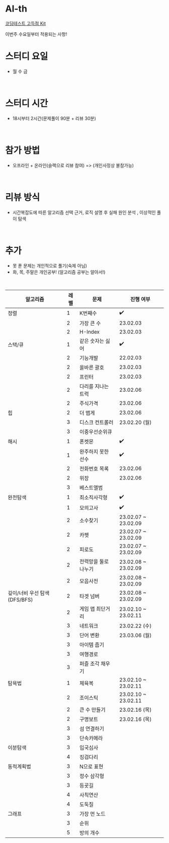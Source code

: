 # Al-th

[코딩테스트 고득점 Kit](https://school.programmers.co.kr/learn/challenges?tab=algorithm_practice_kit)

이번주 수요일부터 적용되는 사항!

# 스터디 요일
- 월 수 금
</br>

# 스터디 시간
- 18시부터 2시간(문제풀이 90분 + 리뷰 30분)
</br>

# 참가 방법
- 오프라인 + 온라인(슬랙으로 리뷰 참여) => (개인사정상 불참가능)
</br>

# 리뷰 방식
- 시간복잡도에 따른 알고리즘 선택 근거,  로직 설명 후 실패 원인 분석 , 이상적인 풀이 탐색
</br>

# 추가
- 못 푼 문제는 개인적으로 풀기(숙제 아님)
- 화, 목, 주말은 개인공부! (알고리즘 공부는 알아서!)
</br>


|알고리즘|레벨|문제|진행 여부|
|------|---|---|---|
|정렬|1|K번째수|:heavy_check_mark:|
||2|가장 큰 수|23.02.03|
||2|H-Index|23.02.03|
|스택/큐|1|같은 숫자는 싫어|:heavy_check_mark:|
||2|기능개발|22.02.03|
||2|올바른 괄호|23.02.03|
||2|프린터|23.02.03|
||2|다리를 지나는 트럭|23.02.06|
||2|주식가격|23.02.06|
|힙|2|더 맵게|23.02.06|
||3|디스크 컨트롤러|23.02.20 (월)|
||3|이중우선순위큐||
|해시|1|폰켓몬|:heavy_check_mark:|
||1|완주하지 못한 선수|:heavy_check_mark:|
||2|전화번호 목록|23.02.06|
||2|위장|23.02.06|
||3|베스트앨범|||
|완전탐색|1|최소직사각형|:heavy_check_mark:|
||1|모의고사|:heavy_check_mark:|
||2|소수찾기|23.02.07 ~ 23.02.09|
||2|카펫|23.02.07 ~ 23.02.09|
||2|피로도|23.02.07 ~ 23.02.09|
||2|전력망을 둘로 나누기|23.02.08 ~ 23.02.09|
||2|모음사전|23.02.08 ~ 23.02.09|
|깊이/너비 우선 탐색(DFS/BFS)|2|타겟 넘버|23.02.08 ~ 23.02.09|
||2|게임 맵 최단거리|23.02.10 ~ 23.02.11|
||3|네트워크|23.02.22 (수)|
||3|단어 변환|23.03.06 (월)|
||3|아이템 줍기||
||3|여행경로||
||3|퍼즐 조각 채우기||
|탐욕법|1|체육복|23.02.10 ~ 23.02.11|
||2|조이스틱|23.02.10 ~ 23.02.11|
||2|큰 수 만들기|23.02.16 (목)|
||2|구명보트|23.02.16 (목)|
||3|섬 연결하기||
||3|단속카메라||
|이분탐색|3|입국심사||
||4|징검다리||
|동적계획법|3|N으로 표현||
||3|정수 삼각형||
||3|등굣길||
||4|사칙연산||
||4|도둑질||
|그래프|3|가장 먼 노드||
||3|순위||
||5|방의 개수||
